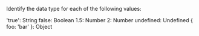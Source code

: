 Identify the data type for each of the following values:

'true': String
false: Boolean
1.5: Number
2: Number
undefined: Undefined
{ foo: 'bar' }: Object